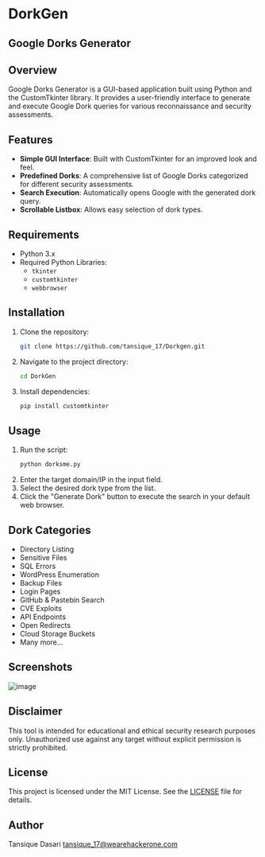 # DorkGen
## Google Dorks Generator

## Overview
Google Dorks Generator is a GUI-based application built using Python and the CustomTkinter library. It provides a user-friendly interface to generate and execute Google Dork queries for various reconnaissance and security assessments.

## Features
- **Simple GUI Interface**: Built with CustomTkinter for an improved look and feel.
- **Predefined Dorks**: A comprehensive list of Google Dorks categorized for different security assessments.
- **Search Execution**: Automatically opens Google with the generated dork query.
- **Scrollable Listbox**: Allows easy selection of dork types.

## Requirements
- Python 3.x
- Required Python Libraries:
  - `tkinter`
  - `customtkinter`
  - `webbrowser`

## Installation
1. Clone the repository:
   ```sh
   git clone https://github.com/tansique_17/Dorkgen.git
   ```
2. Navigate to the project directory:
   ```sh
   cd DorkGen
   ```
3. Install dependencies:
   ```sh
   pip install customtkinter
   ```

## Usage
1. Run the script:
   ```sh
   python dorksme.py
   ```
2. Enter the target domain/IP in the input field.
3. Select the desired dork type from the list.
4. Click the "Generate Dork" button to execute the search in your default web browser.

## Dork Categories
- Directory Listing
- Sensitive Files
- SQL Errors
- WordPress Enumeration
- Backup Files
- Login Pages
- GitHub & Pastebin Search
- CVE Exploits
- API Endpoints
- Open Redirects
- Cloud Storage Buckets
- Many more...

## Screenshots
![image](https://github.com/user-attachments/assets/fcaa2b61-10bd-4c4b-849f-84c7500cff3c)


## Disclaimer
This tool is intended for educational and ethical security research purposes only. Unauthorized use against any target without explicit permission is strictly prohibited.

## License
This project is licensed under the MIT License. See the [LICENSE](./LICENSE) file for details.

## Author
Tansique Dasari
tansique_17@wearehackerone.com

